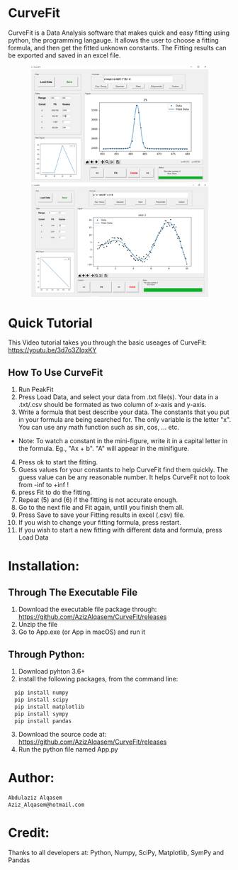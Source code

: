 # CurveFit
CurveFit is a Data Analysis software that makes quick and easy fitting using python, the programming langauge. It allows the user to choose a fitting formula, and then get the fitted unknown constants. The Fitting results can be exported and saved in an excel file.
 
 <p align="center">
  <img src="doc/SnapShot1.PNG" width="400" hspace="0" title="hover text">
  <img src="doc/Snapshot2.PNG" width="400" alt="accessibility text">
</p>

# Quick Tutorial
This Video tutorial takes you through the basic useages of CurveFit:
https://youtu.be/3d7o3ZIqxKY

## How To Use CurveFit
1. Run PeakFit
2. Press Load Data, and select your data from .txt file(s). Your data in a .txt/.csv should be formated as two column of x-axis and y-axis.
3. Write a formula that best describe your data. The constants that you put in your formula are being searched for. The only variable is the letter "x". You can use any math function such as sin, cos, ... etc.
* Note: To watch a constant in the mini-figure, write it in a capital letter in the formula. Eg., "Ax + b". "A" will appear in the minifigure.
4. Press ok to start the fitting.
5. Guess values for your constants to help CurveFit find them quickly. The guess value can be any reasonable number. It helps CurveFit not to look from -inf to +inf !
6. press Fit to do the fitting.
7. Repeat (5) and (6) if the fitting is not accurate enough.
8. Go to the next file and Fit again, untill you finish them all.
9. Press Save to save your Fitting results in excel (.csv) file.
10. If you wish to change your fitting formula, press restart.
11. If you wish to start a new fitting with different data and formula, press Load Data



# Installation:
## Through The Executable File
1. Download the executable file package through:
https://github.com/AzizAlqasem/CurveFit/releases
2. Unzip the file
3. Go to App.exe (or App in macOS) and run it

## Through Python:
1. Download pyhton 3.6+
2. install the following packages, from the command line:
```
  pip install numpy
  pip install scipy
  pip install matplotlib
  pip install sympy
  pip install pandas
```
 3. Download the source code at: https://github.com/AzizAlqasem/CurveFit/releases
 4. Run the python file named App.py
  
# Author:
    Abdulaziz Alqasem
    Aziz_Alqasem@hotmail.com

# Credit:
Thanks to all developers at: Python, Numpy, SciPy, Matplotlib, SymPy and Pandas
